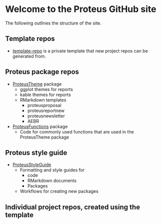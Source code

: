 # Welcome to the Proteus GitHub site
The following outlines the structure of the site. 

## Template repos 
- [template-repo](https://github.com/ProteusNZ/template-repo) is a private template that new project repos can be generated from.

## Proteus package repos
- [ProteusTheme](https://github.com/ProteusNZ/ProteusTheme) package
  * ggplot themes for reports
  * kable themes for reports
  * RMarkdown templates
    * proteusproposal
    * proteusreportnew
    * proteusnewsletter
    * AEBR
- [ProteusFunctions](https://github.com/ProteusNZ/ProteusFunctions) package
  * Code for commonly used functions that are used in the ProteusTheme package

## Proteus style guide
- [ProteusStyleGuide](https://github.com/ProteusNZ/ProteusStyleGuide)
  * Formatting and style guides for
    * code
    * RMarkdown documents
    * Packages
  * Workflows for creating new packages
 
## Individual project repos, created using the template
       

